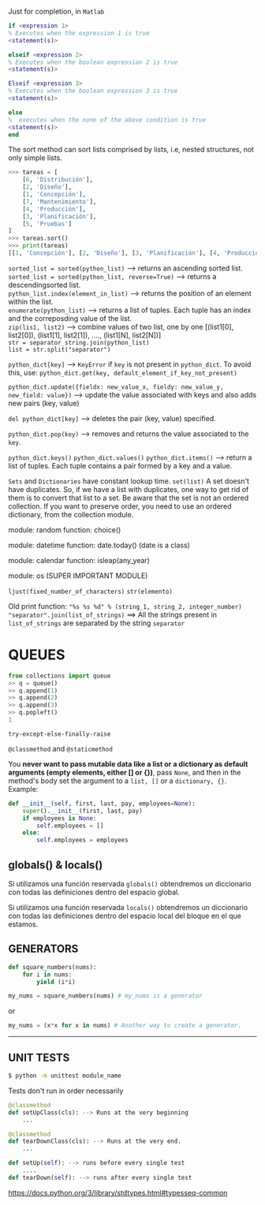 

Just for completion, in `Matlab`

```matlab
if <expression 1>
% Executes when the expression 1 is true 
<statement(s)>

elseif <expression 2>
% Executes when the boolean expression 2 is true
<statement(s)>

Elseif <expression 3>
% Executes when the boolean expression 3 is true 
<statement(s)>

else 
%  executes when the none of the above condition is true 
<statement(s)>
end
```





The sort method can sort lists comprised by lists, i.e, nested structures, not only simple lists.

```python
>>> tareas = [
    [6, 'Distribución'],
    [2, 'Diseño'],
    [1, 'Concepción'],
    [7, 'Mantenimiento'],
    [4, 'Producción'],
    [3, 'Planificación'],
    [5, 'Pruebas']
]
>>> tareas.sort()
>>> print(tareas)
[[1, 'Concepción'], [2, 'Diseño'], [3, 'Planificación'], [4, 'Producción'], [5, 'Pruebas'], [6, 'Distribución'], [7, 'Mantenimiento']]
```



`sorted_list = sorted(python_list)` --> returns an ascending sorted list.  
`sorted_list = sorted(python_list, reverse=True)` --> returns a descendingsorted list.  
`python_list.index(element_in_list)` --> returns the position of an element within the list.  
`enumerate(python_list)` --> returns a list of tuples. Each tuple has an index and the correposding value of the list.  
`zip(lis1, list2)` --> combine values of two list, one by one [(list1[0], list2[0]), (list1[1], list2[1]), ...., (list1[N], list2[N])]  
`str = separator_string.join(python_list)`  
`list = str.split("separator")`  

`python_dict[key]` --> `KeyError` if `key` is not present in `python_dict`. To avoid this, use: `python_dict.get(key, default_element_if_key_not_present)`

`python_dict.update({fieldx: new_value_x, fieldy: new_value_y, new_field: value})` --> update the value associated with keys and also adds new pairs (key, value)

`del python_dict[key]` --> deletes the pair (key, value) specified.

`python_dict.pop(key)` --> removes and returns the value associated to the `key`.

`python_dict.keys()`
`python_dict.values()`
`python_dict.items()` --> return a list of tuples. Each tuple contains a pair formed by a key and a value.

`Sets` and `Dictionaries` have constant lookup time.
`set(list)`
A set doesn't have duplicates. So, if we have a list with duplicates, one way to get rid of them is to convert that list to a set. Be aware that the set is not an ordered collection. If you want to preserve order, you need to use an ordered dictionary, from the collection module.

module: random
function: choice()

module: datetime
function: date.today() (date is a class)

module: calendar
function: isleap(any_year)

module: os (SUPER IMPORTANT MODULE)



`ljust(fixed_number_of_characters)`
`str(elemento)`

Old print function: `"%s %s %d" % (string_1, string_2, integer_number)`
`"separator".join(list_of_strings)` ==> All the strings present in `list_of_strings` are separated by the string `separator`

# QUEUES

```python
from collections import queue
>> q = queue()
>> q.append(1)
>> q.append(2)
>> q.append(3)
>> q.popleft()
1
```



`try-except-else-finally-raise`

`@classmethod` and `@staticmethod`

You **never want to pass mutable data like a list or a dictionary as default arguments (empty elements, either [] or {})**, pass `None`, and then in the method's body set the argument to a `list, []` or a `dictionary, {}`. Example:

```python
def __init__(self, first, last, pay, employees=None):
    super().__init__(first, last, pay)
    if employees is None:
        self.employees = []
    else:
        self.employees = employees
```

## globals() & locals()

Si utilizamos una función reservada `globals()` obtendremos un diccionario con todas las definiciones dentro del espacio global.

Si utilizamos una función reservada `locals()` obtendremos un diccionario con todas las definiciones dentro del espacio local del bloque en el que estamos.

## GENERATORS

```python
def square_numbers(nums):
    for i in nums:
        yield (i*i)

my_nums = square_numbers(nums) # my_nums is a generator
```

or

```python
my_nums = (x*x for x in nums) # Another way to create a generator.
```

---

## UNIT TESTS

```bash
$ python -m unittest module_name
```

Tests don't run in order necessarily

```python
@classmethod
def setUpClass(cls): --> Runs at the very beginning
    ...

@classmethod
def tearDownClass(cls): --> Runs at the very end.
    ...

def setUp(self): --> runs before every single test
    ....
def tearDown(self): --> runs after every single test
```

https://docs.python.org/3/library/stdtypes.html#typesseq-common
